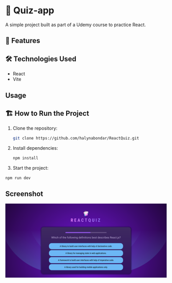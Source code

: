 # 📝 Quiz-app

A simple project built as part of a Udemy course to practice React.

## 🚀 Features

## 🛠️ Technologies Used

- React
- Vite

## Usage

## 🏗️ How to Run the Project

1. Clone the repository:
   ```bash
   git clone https://github.com/halynabondar/ReactQuiz.git
   ```

2. Install dependencies:
   ```bash
   npm install
   ```

3.	Start the project:
   ```bash
   npm run dev
   ```

## Screenshot

![screenshot.png](src/assets/screenshot.png)